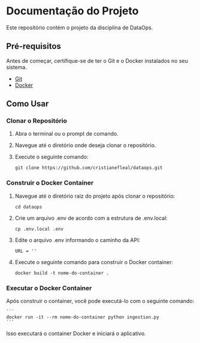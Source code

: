 # Documentação do Projeto

Este repositório contém o projeto da disciplina de DataOps.

## Pré-requisitos

Antes de começar, certifique-se de ter o Git e o Docker instalados no seu sistema.

- [Git](https://git-scm.com/)
- [Docker](https://www.docker.com/)

## Como Usar

### Clonar o Repositório

1. Abra o terminal ou o prompt de comando.

2. Navegue até o diretório onde deseja clonar o repositório.

3. Execute o seguinte comando:

    ```
    git clone https://github.com/cristianefleal/dataops.git
    ```

### Construir o Docker Container

1. Navegue até o diretório raiz do projeto após clonar o repositório:

    ```
    cd dataops
    ```
2. Crie um arquivo .env de acordo com a estrutura de .env.local:

    ```
    cp .env.local .env
    ```
3. Edite o arquivo .env informando o caminho da API:

    ```
    URL = ''
    ```

4. Execute o seguinte comando para construir o Docker container:

    ```
    docker build -t nome-do-container .
    ```

### Executar o Docker Container

Após construir o container, você pode executá-lo com o seguinte comando:

    ```
    docker run -it --rm nome-do-container python ingestion.py
    ```
    
Isso executará o container Docker e iniciará o aplicativo.